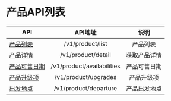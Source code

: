 
# 产品API列表

| API                                   |         API地址       |    说明          |
| --------------------------------------|:---------------------:|:-------------:|
| [产品列表](./product/list.md)        |  /v1/product/list  |  产品列表      |
| [产品详情](./product/detail.md)        |  /v1/product/detail  |  获取产品详情    |
| [产品可售日期](./product/availabilities.md)        |  /v1/product/availabilities  |  产品可售日期      |
| [产品升级项](./product/upgrades.md)        |  /v1/product/upgrades  |  产品升级项      |
| [出发地点](./product/departure.md)        |  /v1/product/departure  |  产品出发地点      |